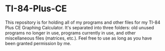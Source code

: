 # TI-84-Plus-CE
This repository is for holding all of my programs and other files for my TI-84 Plus CE Graphing Calculator. It's separated into three folders: old unused programs no longer in use, programs currently in use, and other miscellaneous files (matrices, etc.). Feel free to use as long as you have been granted permission by me.
